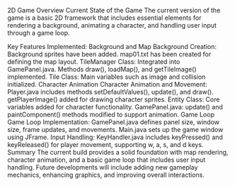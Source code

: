 2D Game Overview
Current State of the Game
The current version of the game is a basic 2D framework that includes essential elements for rendering a background, animating a character, and handling user input through a game loop.

Key Features Implemented:
Background and Map
Background Creation:
Background sprites have been added.
map01.txt has been created for defining the map layout.
TileManager Class:
Integrated into GamePanel.java.
Methods draw(), loadMap(), and getTileImage() implemented.
Tile Class:
Main variables such as image and collision initialized.
Character Animation
Character Animation and Movement:
Player.java includes methods setDefaultValues(), update(), and draw().
getPlayerImage() added for drawing character sprites.
Entity Class:
Core variables added for character functionality.
GamePanel.java:
update() and paintComponent() methods modified to support animation.
Game Loop
Game Loop Implementation:
GamePanel.java defines panel size, window size, frame updates, and movements.
Main.java sets up the game window using JFrame.
Input Handling:
KeyHandler.java includes keyPressed() and keyReleased() for player movement, supporting w, a, s, and d keys.
Summary
The current build provides a solid foundation with map rendering, character animation, and a basic game loop that includes user input handling. Future developments will include adding new gameplay mechanics, enhancing graphics, and improving overall interactions.
